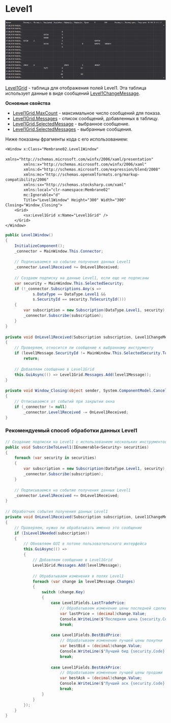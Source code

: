 # Level1

![GUI Leve1Grid](../../../../images/gui_leve1grid.png)

[Level1Grid](xref:StockSharp.Xaml.Level1Grid) - таблица для отображения полей Level1. Эта таблица использует данные в виде сообщений [Level1ChangeMessage](xref:StockSharp.Messages.Level1ChangeMessage). 

**Основные свойства**

- [Level1Grid.MaxCount](xref:StockSharp.Xaml.Level1Grid.MaxCount) - максимальное число сообщений для показа.
- [Level1Grid.Messages](xref:StockSharp.Xaml.Level1Grid.Messages) - список сообщений, добавленных в таблицу.
- [Level1Grid.SelectedMessage](xref:StockSharp.Xaml.Level1Grid.SelectedMessage) - выбранное сообщение.
- [Level1Grid.SelectedMessages](xref:StockSharp.Xaml.Level1Grid.SelectedMessages) - выбранные сообщения.

Ниже показаны фрагменты кода с его использованием:

```xaml
<Window x:Class="Membrane02.Level1Window"
		xmlns="http://schemas.microsoft.com/winfx/2006/xaml/presentation"
		xmlns:x="http://schemas.microsoft.com/winfx/2006/xaml"
		xmlns:d="http://schemas.microsoft.com/expression/blend/2008"
		xmlns:mc="http://schemas.openxmlformats.org/markup-compatibility/2006"
		xmlns:sx="http://schemas.stocksharp.com/xaml"
		xmlns:local="clr-namespace:Membrane02"
		mc:Ignorable="d"
		Title="Level1Window" Height="300" Width="300" Closing="Window_Closing">
	<Grid>
		<sx:Level1Grid x:Name="Level1Grid" />
	</Grid>
</Window>
```

```cs
public Level1Window()
{
	InitializeComponent();
	_connector = MainWindow.This.Connector;
	
	// Подписываемся на событие получения данных Level1
	_connector.Level1Received += OnLevel1Received;
	
	// Создаем подписку на данные Level1, если еще не подписаны
	var security = MainWindow.This.SelectedSecurity;
	if (!_connector.Subscriptions.Any(s => 
			s.DataType == DataType.Level1 && 
			s.SecurityId == security.ToSecurityId()))
	{
		var subscription = new Subscription(DataType.Level1, security);
		_connector.Subscribe(subscription);
	}
}

private void OnLevel1Received(Subscription subscription, Level1ChangeMessage level1Message)
{
	// Проверяем, относится ли сообщение к выбранному инструменту
	if (level1Message.SecurityId != MainWindow.This.SelectedSecurity.ToSecurityId())
		return;
		
	// Добавляем сообщение в Level1Grid
	this.GuiAsync(() => Level1Grid.Messages.Add(level1Message));
}

private void Window_Closing(object sender, System.ComponentModel.CancelEventArgs e)
{
	// Отписываемся от событий при закрытии окна
	if (_connector != null)
		_connector.Level1Received -= OnLevel1Received;
}
```

### Рекомендуемый способ обработки данных Level1

```cs
// Создание подписки на Level1 с использованием нескольких инструментов
public void SubscribeToLevel1(IEnumerable<Security> securities)
{
	foreach (var security in securities)
	{
		var subscription = new Subscription(DataType.Level1, security);
		_connector.Subscribe(subscription);
	}
	
	// Подписываемся на событие получения данных Level1
	_connector.Level1Received += OnLevel1Received;
}

// Обработчик события получения данных Level1
private void OnLevel1Received(Subscription subscription, Level1ChangeMessage level1Message)
{
	// Проверяем, нужно ли обрабатывать именно это сообщение
	if (IsLevel1Needed(subscription))
	{
		// Обновляем GUI в потоке пользовательского интерфейса
		this.GuiAsync(() => 
		{
			// Добавляем сообщение в Level1Grid
			Level1Grid.Messages.Add(level1Message);
			
			// Обрабатываем изменения в полях Level1
			foreach (var change in level1Message.Changes)
			{
				switch (change.Key)
				{
					case Level1Fields.LastTradePrice:
						// Обрабатываем изменение цены последней сделки
						var lastPrice = (decimal)change.Value;
						Console.WriteLine($"Последняя цена {security.Code}: {lastPrice}");
						break;
						
					case Level1Fields.BestBidPrice:
						// Обрабатываем изменение лучшей цены покупки
						var bestBid = (decimal)change.Value;
						Console.WriteLine($"Лучший бид {security.Code}: {bestBid}");
						break;
						
					case Level1Fields.BestAskPrice:
						// Обрабатываем изменение лучшей цены продажи
						var bestAsk = (decimal)change.Value;
						Console.WriteLine($"Лучший аск {security.Code}: {bestAsk}");
						break;
				}
			}
		});
	}
}
```
